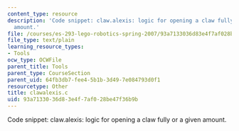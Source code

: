 ```yaml
---
content_type: resource
description: 'Code snippet: claw.alexis: logic for opening a claw fully or a given
  amount.'
file: /courses/es-293-lego-robotics-spring-2007/93a7133036d83e4f7af028be47f36b9b_clawalexis.c
file_type: text/plain
learning_resource_types:
- Tools
ocw_type: OCWFile
parent_title: Tools
parent_type: CourseSection
parent_uid: 64fb3db7-fee4-5b1b-3d49-7e084793d0f1
resourcetype: Other
title: clawalexis.c
uid: 93a71330-36d8-3e4f-7af0-28be47f36b9b
---
```

Code snippet: claw.alexis: logic for opening a claw fully or a given amount.

